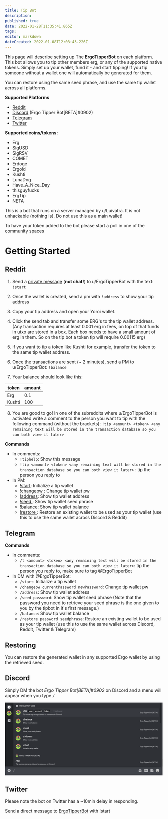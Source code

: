 ```yaml
---
title: Tip Bot
description: 
published: true
date: 2022-01-28T11:35:41.865Z
tags: 
editor: markdown
dateCreated: 2022-01-08T12:03:43.226Z
---
```


This page will describe setting up The **ErgoTipperBot** on each platform. This bot allows you to tip other members erg, or any of the supported native tokens. Simply set up your wallet, fund it - and start tipping! If you tip someone without a wallet one will automatically be generated for them. 


You can restore using the same seed phrase, and use the same tip wallet across all platforms.  

**Supported Platforms**
- [Reddit](https://www.reddit.com/message/compose/?to=ErgoTipperBot&subject=BotTalk&message=!start) 
- [Discord](https://discord.gg/SnTHHkcR6x) (Ergo Tipper Bot[BETA]#0902)
- [Telegram](https://t.me/ergotipperbot)
- [Twitter](https://twitter.com/ErgoTipperBot)

**Supported coins/tokens:**

- Erg
- SigUSD
- SigRSV
- COMET
- Erdoge
- Ergold
- Kushti
- LunaDog
- Have_A_Nice_Day
- thisguyfucks
- ErgTip
- NETA

This is a bot that runs on a server managed by u/Luivatra. It is not unhackable (nothing is). Do not use this as a main wallet!

To have your token added to the bot please start a poll in one of the community spaces

# Getting Started


## Reddit

1. Send a [private message](https://www.reddit.com/message/compose/?to=ErgoTipperBot&subject=BotTalk&message=!start) (**not chat!**) to u/ErgoTipperBot with the text: `!start`

2. Once the wallet is created, send a pm with `!address` to show your tip address

3. Copy your tip address and open your Yoroi wallet.

4. Click the send tab and transfer some ERG's to the tip wallet address. (Any transaction requires at least 0.001 erg in fees, on top of that funds in utxo are stored in a box. Each box needs to have a small amount of erg in them. So on the tip bot a token tip will require 0.00115 erg)

5. If you want to tip a token like Kushti for example, transfer the token to the same tip wallet address. 

6. Once the transactions are sent (~ 2 minutes), send a PM to u/ErgoTipperBot: `!balance`

7. Your balance should look like this:

| token  | amount |
|--------|:-------|
| Erg    | 0.1    |
| Kushti | 100    |

8. You are good to go! In one of the subreddits where u/ErgoTipperBot is activated write a comment to the person you want to tip with the following command (without the brackets):
`!tip <amount> <token> <any remaining text will be stored in the transaction database so you can both view it later>`


**Commands**

- In comments:
    - `!tiphelp`: Show this message
    - `!tip <amount> <token> <any remaining text will be stored in the transaction database so you can both view it later>:` tip the person you reply to
- In PM:
    - [!start](https://www.reddit.com/message/compose/?to=ErgoTipperBot&subject=BotTalk&message=!start): Initialize a tip wallet
    - [!changepw <currentPassword> <newPassword>](https://www.reddit.com/message/compose/?to=ErgoTipperBot&subject=BotTalk&message=!changepw%20%3CcurrentPassword%3E%20%3CnewPassword%3E): Change tip wallet pw
    - [!address](https://www.reddit.com/message/compose/?to=ErgoTipperBot&subject=BotTalk&message=!address): Show tip wallet address
    - [!seed <password>](https://www.reddit.com/message/compose/?to=ErgoTipperBot&subject=BotTalk&message=!seed%20%3Cpassword%3E): Show tip wallet seed phrase
    - [!balance](https://www.reddit.com/message/compose/?to=ErgoTipperBot&subject=BotTalk&message=!balance): Show tip wallet balance
    - [!restore <password> <seed phrase>](https://www.reddit.com/message/compose/?to=ErgoTipperBot&subject=BotTalk&message=!restore%20%3Cpassword%3E%20%3Cseed%20phrase%3E): Restore an existing wallet to be used as your tip wallet (use this to use the same wallet across Discord & Reddit)


## Telegram
  


**Commands**

- In comments:
    - `/t <amount> <token> <any remaining text will be stored in the transaction database so you can both view it later>`: tip the person you reply to, make sure to tag @ErgoTipperBot
- In DM with @ErgoTipperBot:
    - `/start`: Initialize a tip wallet
    - `/changepw currentPassword newPassword`: Change tip wallet pw
    - `/address`: Show tip wallet address
    - `/seed password`: Show tip wallet seed phrase (Note that the password you need to retrieve your seed phrase is the one given to you by the tipbot in it's first message.)
    - `/balance`: Show tip wallet balance
    - `/restore password seedphrase`: Restore an existing wallet to be used as your tip wallet (use this to use the same wallet across Discord, Reddit, Twitter & Telegram)
  
## Restoring
  
You can restore the generated wallet in any supported Ergo wallet by using the retrieved seed. 
  
## Discord
  
Simply DM the bot *Ergo Tipper Bot[BETA]#0902* on Discord and a menu will appear when you type `/`
  
![screenshot_2022-01-19_at_10.11.07.png](/screenshot_2022-01-19_at_10.11.07.png)
  
## Twitter
  
Please note the bot on Twitter has a ~10min delay in responding.

Send a direct message to [ErgoTipperBot](https://twitter.com/ErgoTipperBot) with !start 


